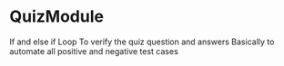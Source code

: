 # QuizModule

If and else if Loop 
To verify the quiz question and answers
Basically to automate all positive and negative test cases
